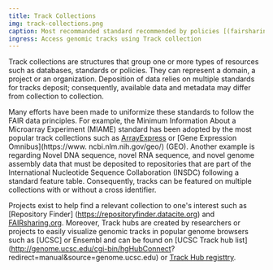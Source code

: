 ```yaml
---
title: Track Collections
img: track-collections.png
caption: Most recommanded standard recommended by policies [(fairsharing.org)](https://fairsharing.org/summary-statistics) 
ingress: Access genomic tracks using Track collection
---
```

Track collections are structures that group one or more types of resources such as databases, standards or policies.
They can represent a domain, a project or an organization. Deposition of data relies on multiple standards for 
tracks deposit; consequently, available data and metadata may differ from collection to collection. 

Many efforts have been made to uniformize these standards to follow the FAIR data principles. For example, the 
Minimum Information About a Microarray Experiment (MIAME) standard has been adopted by the most popular track 
collections such as [ArrayExpress](https://www.ebi.ac.uk/arrayexpress/) or [Gene Expression Omnibus](https://www.
ncbi.nlm.nih.gov/geo/) (GEO). Another example is regarding Novel DNA sequence, novel RNA sequence, and novel genome 
assembly data that must be deposited to repositories that are part of the International Nucleotide Sequence 
Collaboration (INSDC) following a standard feature table. Consequently, tracks can be featured on multiple 
collections with or without a cross identifier.

Projects exist to help find a relevant collection to one's interest such as [Repository Finder]
(https://repositoryfinder.datacite.org) and [FAIRsharing.org](https://fairsharing.org). Moreover, Track hubs are 
created by researchers or projects to easily visualize genomic tracks in popular genome browsers such as [UCSC] or 
Ensembl and can be found on [UCSC Track hub list](http://genome.ucsc.edu/cgi-bin/hgHubConnect? redirect=manual&source=genome.ucsc.edu) 
or [Track Hub registtry](https://www.trackhubregistry.org).

<ui-markdown-table
:headers=
"['Database name', 'Scientific domain', 'Organism(s)', 'Assay type(s)', 'Organisation', 'Notes']"
:items=
"[
['[Array Express](https://www.ebi.ac.uk/arrayexpress/)','Generic data warehouse','Multiple','Multiple','EMBL-EBI',''],
['[Gene Expression Omnibus (GEO)](http://www.ncbi.nlm.nih.gov/geo/)','Generic data warehouse','Multiple','Multiple','National Center for Biotechnology Information',''],
['[ENCODE](https://www.encodeproject.org)','Epigenomics','H. sapiens, M. musculus','DNA methylation / histone modification / chromatin accessibility / transcription factor binding / RNA-binding proteins /  mRNA profiling / ncRNA expression profiling / 3D chromatin structure / DNA replication timing','ENCODE consortium','Contain Roadmap and ModENCODE data, data in Array express, GEO and IHEC'],
['[Roadmap Epigenomics](http://www.roadmapepigenomics.org)','Epigenomics / Stem cells / primary ex vivo tissues','H. sapiens','DNA methylation / histone modifications / chromatin accessibility / small RNA transcripts','Roadmap Epigenomics Mapping Consortium (NIH)',''],
['[ModENCODE](http://www.modencode.org)','Epigenomics / Genomics','C. elegans, D. melanogaster','gene structure / mRNA profiling / ncRNA expression profiling / transcription factor binding / histone modifications / histone replacement / chromatin structure / DNA replication initiation / DNA replication timing / copy number variation','ModEncode Consortium  (NIH)',''],
['[Blueprint](https://www.blueprint-epigenome.eu)','Epigenomics / Haematopoietic cells','H. sapiens, M. musculus','DNA methylation / transcription factor binding / chromatin accessibility / mRNA profiling','BLUEPRINT Consortium  (IHEC)','Data in EGA'],
['[FANTOM](https://fantom.gsc.riken.jp)','Epigenomics','H. sapiens, M. musculus','mRNA profiling / ncRNA expression profiling','Functional ANnoTation Of the Mammalian genome Consortium',''],
['[International Human Epigenome Consortium (IHEC)](https://epigenomesportal.ca)','Epigenomics','H. sapiens, M. musculus','DNA methylation / histone modifications / mRNA profiling','International Human Epigenome Consortium (IHEC)','Contain Blueprint, ENCODE data'],
['[Cancer Genome Atlas Program (TCGA)](https://portal.gdc.cancer.gov)','Epigenomics / Genomics / Cancer','H. sapiens','clinical data / copy number variation / single nucleotide variation / DNA sequence variation / imaging / DNA methylation / miRNA expression profiling / mRNA expression profiling / protein expression profiling','NCI (NIH) and the National Human Genome Research','Portal with CPTAC, MMRF, CMI, TARGET, HCMI and CGCI data'],
['[International Cancer Genome Consortium (ICGC)](https://dcc.icgc.org)','Epigenomics / Genomics / Cancer','H. sapiens','clinical data / DNA methylation / miRNA expression profiling / mRNA expression profiling / DNA sequence variation / copy number variation','NCI (NIH) and the International Cancer Genome Consortium','Contain PCAWG data'],
['[Pan-Cancer Analysis of Whole Genomes (PCAWG)](https://dcc.icgc.org/pcawg/)','Genomics / Cancer','H. sapiens','clinical data / copy number variation / single nucleotide variation / DNA sequence variation','Pan-Cancer Analysis of Whole Genomes consortium',''],
['[DECIPHER](https://www.deciphergenomics.org)','Genomics / Rare disease','H. sapiens','clinical data / copy number variation / DNA sequence variation','Sanger Institute',''],
['[GTEx Portal](https://gtexportal.org)','Epigenomics / Genomics','H. sapiens','clinical data / snRNA expression profiling / mRNA expression profiling / DNA sequence variation / single nucleotide variation / eQTL','The Genotype-Tissue Expression consortium',''],
['[GWAS Catalog](https://www.ebi.ac.uk/gwas/)','Genomics','H. sapiens','single nucleotide variation','National Human Genome Research Institute (NIH) and European Bioinformatics Institute',''],
['[RNACentral](https://rnacentral.org)','Epigenomics','H. sapiens, M. musculus, A. thaliana, C. elegans, D. rerio, D. melanogaster. S. pombe','ncRNA expression profiling','European Bioinformatics Institute','Integration access of multiple databases \*'],
['[MirBase](https://www.mirbase.org)','Epigenomics','Multiple (Alveolata, Metazoa, Mycetozoa, Viridiplantae, Viruses)','miRNA expression profiling','University of Manchester',''],
['[MirGeneDB](https://mirgenedb.org)','Epigenomics','Multiple (Metazoa)','miRNA expression profile','RNAcentral group',''],
['[dbSNP](https://www.ncbi.nlm.nih.gov/snp/)','Genomics','Multiple','single nucleotide variation','National Center for Biotechnology Information (NIH)',''],
['[UniBind](https://unibind.uio.no)','Epigenomics','A. thaliana, C. elegans, D. rerio, D. melanogaster, H. sapiens, M. musculus, R. novergicus, S. cerevisiae, S. pombe ','transcription factor binding (direct)','Unibind group',''],
['[ReMap](https://remap.univ-amu.fr)','Epigenomics','H. sapiens, M. musculus, D. melanogaster, A. thaliana','transcription factor binding','ReMap group','Reprocessed data from GEO and ENCODE'],
['[GTRD](http://gtrd.biouml.org)','Epigenomics','A. thaliana, C. elegans, D. rerio, D. melanogaster, G. gallus, H. sapiens, M. musculus, R. novergicus, S. cerevisiae, S. pombe','transcription factor binding / chromatin accessibility / RNA initiation','BioUML',''],
['[GeneBank](https://www.ncbi.nlm.nih.gov/genbank/)/[DDBJ](https://www.ddbj.nig.ac.jp/ddbj/)/[ENA](http://www.ebi.ac.uk/ena/)','Genomics','Multiple','DNA sequence','National Center for Biotechnology Information (NIH) / DNA DataBank of Japan / European Bioinformatics Institute',],
['[Expression Atlas](https://www.ebi.ac.uk/gxa/)','Genomics','Multiple','RNA profile expression','European Bioinformatics Institute','Reprocess data from COVID-19 Data portal, ENCODE, BLUEPRINT, FANTOM, the Human Atlas Project, Cancer Cell Line Encyclopedia, HipSci, GTEx, PCAWG, Genomics of Drug Sensitivity in Cancer Project, HDBR, Gramene'],
['[FlyBase](http://flybase.org)','Genomics / Epigenomics','Multiple Drosophile','DNA sequence / DNA sequence variation / mRNA profile expression / ncRNA profile expression / 3D chromatin structure / protein sequence','FlyBase consortium ','Data in RNA central, part of [Alliance of Genome Resource](https://www.alliancegenome.org)'],
['[Mouse Genome Informatics (MGI)](http://www.informatics.jax.org )','Genomics / Epigenomics','Multiple Mouse','DNA sequence / RNA expression profile','MGI project','Data in RNA central, part of [Alliance of Genome Resource](https://www.alliancegenome.org)'],
['[Rat Genome Database (RGD)](https://rgd.mcw.edu)','Genomics / Epigenomics','Multiple (Rat, Mouse, Human, Chinchilla, Bonobo, Dog, Squirrel, Pig)','DNA sequence / RNA expression profile','RGD group (NIH)','Data in RNA central, part of [Alliance of Genome Resource](https://www.alliancegenome.org)'],
['[WormBase](https://wormbase.org)','Genomics / Epigenomics','C. elegans and related nematodes','DNA sequence / RNA expression profile','WormBase consortium','Data in RNA central, part of [Alliance of Genome Resource](https://www.alliancegenome.org)'],
['[ZFIN](http://zfin.org )','Genomics / Epigenomics','D. rerio','DNA sequence / RNA expression profile','Zebrafish Information Network group','Data in RNA central, part of [Alliance of Genome Resource](https://www.alliancegenome.org)'],
['[Saccharomyces Genome Database (SGD)](https://yeastgenome.org)','Genomics / Epigenomics','S. cerevisiae','DNA sequence / RNA expression profile','SGD group','Data in RNA central, part of [Alliance of Genome Resource](https://www.alliancegenome.org)'],
['[Xenbase](http://www.xenbase.org/)','Genomics / Epigenomics','Multiple Xenope','DNA sequence / RNA expression profile / protein sequence','Xenbase group',],
['[The Arabidopsis Information Resource (TAIR)](https://www.arabidopsis.org )','Genomics','A. thaliana','DNA sequence / RNA expression profile','TAIR group','Data in RNA central'],
['[Influenza Research Database (IRD)](https://www.fludb.org)','Genomics / Disease','Influenza virus, hosts','DNA sequence / 3D protein structure','IRD group',''],
['[VEuPathDB](https://vectorbase.org)','Genomics / Disease','Eukaryotic pathogens and invertebrate vectors of disease','DNA sequence','Eukaryotic Pathogen, Vector and Host Informatics Resource',''],
]"
:table-number="1"
:table-caption="'Various genome browsers deployed as web services with possibly domain-restricted track ' +
'databases and/or available as installable software.'">
</ui-markdown-table>